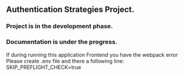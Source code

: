 ## Authentication Strategies Project.

### Project is in the development phase.
### Documentation is under the progress.

If during running this application Frontend you have the webpack error
Please create .env file and there a following line: SKIP_PREFLIGHT_CHECK=true